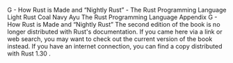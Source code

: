 G - How Rust is Made and “Nightly Rust” - The Rust Programming Language
Light
Rust
Coal
Navy
Ayu
The Rust Programming Language
Appendix G - How Rust is Made and “Nightly Rust”
The second edition of the book is no longer distributed with Rust's documentation.
If you came here via a link or web search, you may want to check out
the current
version of the book
instead.
If you have an internet connection, you can
find a copy distributed with
Rust
1.30
.